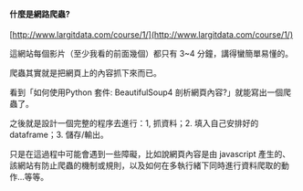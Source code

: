 #### 什麼是網路爬蟲?

[http://www.largitdata.com/course/1/](http://www.largitdata.com/course/1/)

這網站每個影片（至少我看的前面幾個）都只有 3~4 分鐘，講得蠻簡單易懂的。

爬蟲其實就是把網頁上的內容抓下來而已。

看到「如何使用Python 套件: BeautifulSoup4 剖析網頁內容?」就能寫出一個爬蟲了。



之後就是設計一個完整的程序去進行：1, 抓資料；2. 填入自己安排好的 dataframe；3. 儲存/輸出。

只是在這過程中可能會遇到一些障礙，比如說網頁內容是由 javascript 產生的、該網站有防止爬蟲的機制或規則，以及如何在多執行緒下同時進行資料爬取的動作...等等。












